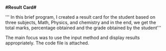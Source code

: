 **#Result Card#**

''' In this brief program, I created a result card for the student
based on three subjects, Math, Physics, and chemistry
and in the end, we get the total marks, percentage obtained and
the grade obtained by the student'''

The main focus was to use the input method and display results appropriately.
The code file is attached.
